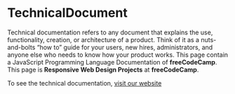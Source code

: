 # TechnicalDocument
<p>Technical documentation refers to any document that explains the use, functionality, creation, or architecture of a product. Think of it as a nuts-and-bolts “how to” guide for your users, new hires, administrators, and anyone else who needs to know how your product works. This page contain a JavaScript Programming Language Documentation of <strong>freeCodeCamp</strong>. This page is <b>Responsive Web Design Projects</b> at <strong>freeCodeCamp</strong>.</p>
<p>To see the technical documentation, <a href="https://technicaldocument.pages.dev/">visit our website</a></p>

